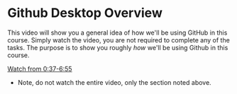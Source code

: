 # Github Desktop Overview

This video will show you a general idea of how we'll be using GitHub in this course. Simply watch the video, you are not required to complete any of the tasks. The purpose is to show you roughly *how* we'll be using Github in this course.

[Watch from 0:37-6:55](https://youtu.be/8Dd7KRpKeaE?t=37) 

* Note, do not watch the entire video, only the section noted above. 
